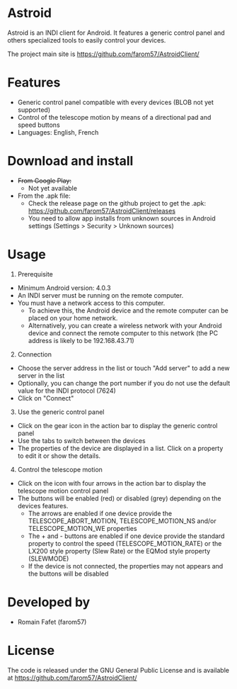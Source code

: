 # Astroid

Astroid is an INDI client for Android. It features a generic control panel and others specialized tools to easily control your devices.

The project main site is https://github.com/farom57/AstroidClient/

# Features

+ Generic control panel compatible with every devices (BLOB not yet supported)
+ Control of the telescope motion by means of a directional pad and speed buttons
+ Languages: English, French

# Download and install
* ~~From Google Play:~~
  * Not yet available
* From the .apk file:
  * Check the release page on the github project to get the .apk: https://github.com/farom57/AstroidClient/releases
  * You need to allow app installs from unknown sources in Android settings (Settings > Security > Unknown sources)

# Usage

1. Prerequisite
  * Minimum Android version: 4.0.3
  * An INDI server must be running on the remote computer.
  * You must have a network access to this computer. 
    * To achieve this, the Android device and the remote computer can be placed on your home network.
    * Alternatively, you can create a wireless network with your Android device and connect the remote computer to this network (the PC address is likely to be 192.168.43.71)
2. Connection
  * Choose the server address in the list or touch "Add server" to add a new server in the list
  * Optionally, you can change the port number if you do not use the default value for the INDI protocol (7624)
  * Click on "Connect"
3. Use the generic control panel
  * Click on the gear icon in the action bar to display the generic control panel
  * Use the tabs to switch between the devices
  * The properties of the device are displayed in a list. Click on a property to edit it or show the details.
4. Control the telescope motion
  * Click on the icon with four arrows in the action bar to display the telescope motion control panel
  * The buttons will be enabled (red) or disabled (grey) depending on the devices features.
    * The arrows are enabled if one device provide the TELESCOPE_ABORT_MOTION, TELESCOPE_MOTION_NS and/or TELESCOPE_MOTION_WE properties
    * The + and - buttons are enabled if one device provide the standard property to control the speed (TELESCOPE_MOTION_RATE) or the LX200 style property (Slew Rate) or the EQMod style property (SLEWMODE)
    * If the device is not connected, the properties may not appears and the buttons will be disabled


# Developed by
* Romain Fafet (farom57)

# License

The code is released under the GNU General Public License and is available at https://github.com/farom57/AstroidClient/

